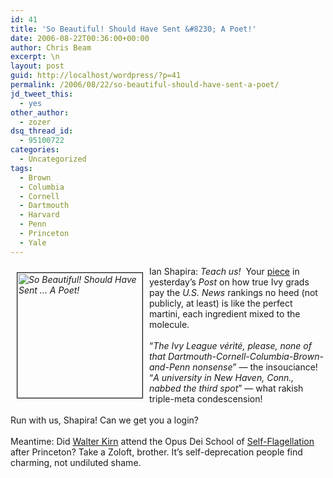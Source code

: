 ```yaml
---
id: 41
title: 'So Beautiful! Should Have Sent &#8230; A Poet!'
date: 2006-08-22T00:36:00+00:00
author: Chris Beam
excerpt: \n
layout: post
guid: http://localhost/wordpress/?p=41
permalink: /2006/08/22/so-beautiful-should-have-sent-a-poet/
jd_tweet_this:
  - yes
other_author:
  - zozer
dsq_thread_id:
  - 95100722
categories:
  - Uncategorized
tags:
  - Brown
  - Columbia
  - Cornell
  - Dartmouth
  - Harvard
  - Penn
  - Princeton
  - Yale
---
```

<div class="c1">
  <em><img width="200" vspace="10" hspace="10" border="1" align="left" src="http://www.ivygateblog.com/wp-content/uploads/2006/08/karate-kid.jpg" alt="So Beautiful! Should Have Sent ... A Poet!" /></em>Ian Shapira: <em>Teach us!</em><em>&nbsp;</em> Your <a href="http://www.washingtonpost.com/wp-dyn/content/article/2006/08/20/AR2006082000603.html">piece</a> in yesterday&#8217;s <em>Post</em>&nbsp;on how true Ivy grads pay the <em>U.S. News</em>&nbsp;rankings no heed (not publicly, at least) is like the perfect martini, each ingredient mixed to the molecule.
</div>

<div class="c1">
  &nbsp;
</div>

<div class="c1">
  &#8220;<em>The Ivy League v&eacute;rit&eacute;, please, none of that Dartmouth-Cornell-Columbia-Brown-and-Penn nonsense</em>&#8221; &#8212; the insouciance!&nbsp; &#8220;<em>A university in New Haven, Conn., nabbed the third spot</em>&#8221; &#8212; what rakish triple-meta condescension!
</div>

<div class="c1">
  &nbsp;
</div>

<div class="c1">
  Run with us, Shapira! Can we get you a login?
</div>

<div class="c1">
  &nbsp;
</div>

<div class="c1">
  Meantime: Did <a href="http://www.time.com/time/magazine/article/0,9171,1226168,00.html">Walter Kirn</a> attend the Opus Dei School of <a href="http://www.ivygateblog.com/wp-content/uploads/2006/08/da_vinci_silas.gif">Self-Flagellation</a> after Princeton? Take a Zoloft, brother. It&#8217;s self-deprecation people find charming, not undiluted shame.
</div>